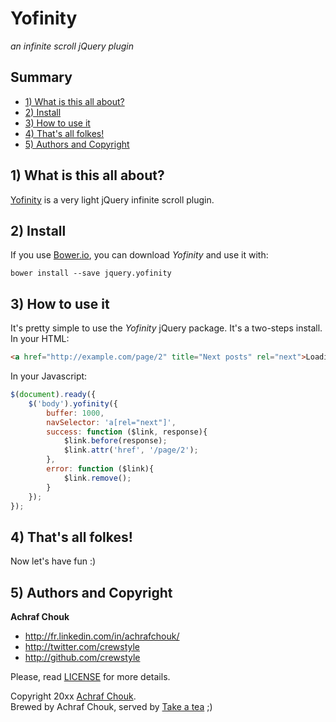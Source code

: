# Yofinity

_an infinite scroll jQuery plugin_


## Summary

+ [1) What is this all about?](#1-what-is-this-all-about)
+ [2) Install](#2-install)
+ [3) How to use it](#3-how-to-use-it)
+ [4) That's all folkes!](#4-thats-all-folkes)
+ [5) Authors and Copyright](#5-authors-and-copyright)


## 1) What is this all about?

[Yofinity](https://github.com/crewstyle/yofinity) is a very light jQuery infinite scroll plugin.  


## 2) Install

If you use [Bower.io](http://bower.io), you can download *Yofinity* and use it with:

````
bower install --save jquery.yofinity
````


## 3) How to use it

It's pretty simple to use the *Yofinity* jQuery package. It's a two-steps install.  
In your HTML:

````html
<a href="http://example.com/page/2" title="Next posts" rel="next">Loading...</a>
````

In your Javascript:
````javascript
$(document).ready({
    $('body').yofinity({
        buffer: 1000,
        navSelector: 'a[rel="next"]',
        success: function ($link, response){
            $link.before(response);
            $link.attr('href', '/page/2');
        },
        error: function ($link){
            $link.remove();
        }
    });
});
````


## 4) That's all folkes!

Now let's have fun :)


## 5) Authors and Copyright

**Achraf Chouk**

+ http://fr.linkedin.com/in/achrafchouk/
+ http://twitter.com/crewstyle
+ http://github.com/crewstyle

Please, read [LICENSE](https://github.com/crewstyle/yofinity/blob/master/LICENSE "LICENSE") for more details.

Copyright 20xx [Achraf Chouk](http://github.com/crewstyle "Achraf Chouk").  
Brewed by Achraf Chouk, served by [Take a tea](http://www.takeatea.com "Take a tea") ;)

